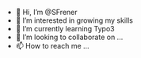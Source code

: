 - 👋 Hi, I’m @SFrener
- 👀 I’m interested in growing my skills
- 🌱 I’m currently learning Typo3
- 💞️ I’m looking to collaborate on ...
- 📫 How to reach me ...

<!---
SFrener/SFrener is a ✨ special ✨ repository because its `README.md` (this file) appears on your GitHub profile.
You can click the Preview link to take a look at your changes.
--->
